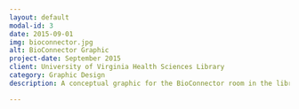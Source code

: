 ```yaml
---
layout: default
modal-id: 3
date: 2015-09-01
img: bioconnector.jpg
alt: BioConnector Graphic
project-date: September 2015
client: University of Virginia Health Sciences Library
category: Graphic Design
description: A conceptual graphic for the BioConnector room in the library. 

---
```

